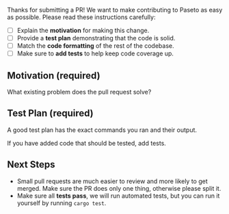 Thanks for submitting a PR! We want to make contributing to Paseto as easy as possible.
Please read these instructions carefully:

- [ ] Explain the **motivation** for making this change.
- [ ] Provide a **test plan** demonstrating that the code is solid.
- [ ] Match the **code formatting** of the rest of the codebase.
- [ ] Make sure to **add tests** to help keep code coverage up.

## Motivation (required) ##

What existing problem does the pull request solve?

## Test Plan (required) ##

A good test plan has the exact commands you ran and their output.

If you have added code that should be tested, add tests.

## Next Steps ##

- Small pull requests are much easier to review and more likely to get merged. Make sure the PR does only one thing, otherwise please split it.
- Make sure all **tests pass**, we will run automated tests, but you can run it yourself by running `cargo test`.
